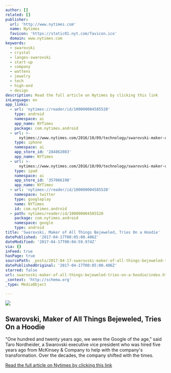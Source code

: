 ```yaml
---
author: []
related: []
publisher:
  url: 'http://www.nytimes.com'
  name: Nytimes
  favicon: 'https://static01.nyt.com/favicon.ico'
  domain: www.nytimes.com
keywords:
  - swarovski
  - crystal
  - langes-swarovski
  - start-up
  - company
  - wattens
  - jewelry
  - tech
  - high-end
  - design
description: Read the full article on Nytimes by clicking this link
inLanguage: en
app_links:
  - url: 'nytimes://reader/id/100000004585520'
    type: android
    namespace: ai
    app_name: NYTimes
    package: com.nytimes.android
  - url: >-
      nytimes://www.nytimes.com/2016/10/09/technology/swarovski-maker-of-all-things-bejeweled-tries-on-a-hoodie.html
    type: iphone
    namespace: ai
    app_store_id: '284862083'
    app_name: NYTimes
  - url: >-
      nytimes://www.nytimes.com/2016/10/09/technology/swarovski-maker-of-all-things-bejeweled-tries-on-a-hoodie.html
    type: ipad
    namespace: ai
    app_store_id: '357066198'
    app_name: NYTimes
  - url: 'nytimes://reader/id/100000004585520'
    namespace: twitter
    type: googleplay
    name: NYTimes
    id: com.nytimes.android
  - path: nytimes/reader/id/100000004585520
    package: com.nytimes.android
    namespace: google
    type: android
title: 'Swarovski, Maker of All Things Bejeweled, Tries On a Hoodie'
datePublished: '2017-04-17T00:05:00.406Z'
dateModified: '2017-04-17T00:04:59.974Z'
via: {}
inFeed: true
hasPage: true
sourcePath: _posts/2017-04-17-swarovski-maker-of-all-things-bejeweled-tries-on-a-hoodie.md
datePublishedOriginal: '2017-04-17T00:05:00.406Z'
starred: false
url: swarovski-maker-of-all-things-bejeweled-tries-on-a-hoodie/index.html
_context: 'http://schema.org'
_type: MediaObject

---
```

<article style=""><img src="https://imgflo.herokuapp.com/graph/2b2431f8e7ba7b0/1fd78eb0a72c4f85bc06eb023acc1474/noop.jpg?input=https%3A%2F%2Fstatic01.nyt.com%2Fimages%2F2016%2F10%2F09%2Fbusiness%2F09swarovski-slide-8Y1N%2F09swarovski-slide-8Y1N-facebookJumbo.jpg" /><h1>Swarovski, Maker of All Things Bejeweled, Tries On a Hoodie</h1><p>"One hundred and twenty years ago, we were the Google of the age," said Taro Nordheider, a Swarovski executive vice president who was hired five years ago from McKinsey &amp; Company to help with the company's transformation. Over the decades, the company shifted with the times.</p></article>

[Read the full article on Nytimes by clicking this link][0]

[0]: https://www.nytimes.com/2016/10/09/technology/swarovski-maker-of-all-things-bejeweled-tries-on-a-hoodie.html?_r=0